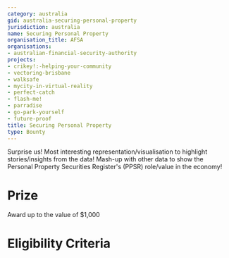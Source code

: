 ```yaml
---
category: australia
gid: australia-securing-personal-property
jurisdiction: australia
name: Securing Personal Property
organisation_title: AFSA
organisations:
- australian-financial-security-authority
projects:
- crikey!:-helping-your-community
- vectoring-brisbane
- walksafe
- mycity-in-virtual-reality
- perfect-catch
- flash-me!
- parradise
- go-park-yourself
- future-proof
title: Securing Personal Property
type: Bounty
---
```


Surprise us! Most interesting representation/visualisation to highlight stories/insights from the data! Mash-up with other data to show the Personal Property Securities Register's (PPSR) role/value in the economy!

# Prize
Award up to the value of $1,000

# Eligibility Criteria